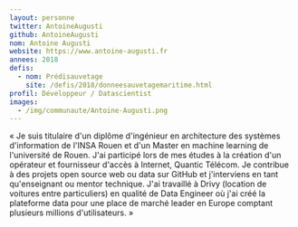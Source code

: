 ```yaml
---
layout: personne
twitter: AntoineAugusti
github: AntoineAugusti
nom: Antoine Augusti
website: https://www.antoine-augusti.fr
annees: 2018
defis: 
  - nom: Prédisauvetage
    site: /defis/2018/donneesauvetagemaritime.html
profil: Développeur / Datascientist
images:
  - /img/communaute/Antoine-Augusti.png
---
```


« Je suis titulaire d'un diplôme d'ingénieur en architecture des
systèmes d'information de l'INSA Rouen et d'un Master en machine
learning de l'université de Rouen. J'ai participé lors de mes études à
la création d'un opérateur et fournisseur d'accès à Internet, Quantic
Télécom. Je contribue à des projets open source web ou data sur GitHub
et j'interviens en tant qu'enseignant ou mentor technique. J'ai
travaillé à Drivy (location de voitures entre particuliers) en qualité
de Data Engineer où j'ai créé la plateforme data pour une place de
marché leader en Europe comptant plusieurs millions d'utilisateurs.  »
